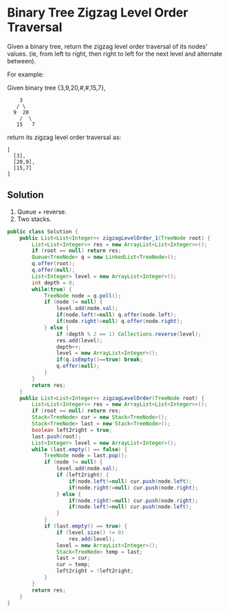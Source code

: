 # Binary Tree Zigzag Level Order Traversal

Given a binary tree, return the zigzag level order traversal of its nodes' values. (ie, from left to right, then right to left for the next level and alternate between).

For example:

Given binary tree {3,9,20,#,#,15,7},

        3
       / \
      9  20
        /  \
       15   7
   
return its zigzag level order traversal as:

    [
      [3],
      [20,9],
      [15,7]
    ]

## Solution

1. Queue + reverse.
2. Two stacks.


```java
public class Solution {
    public List<List<Integer>> zigzagLevelOrder_1(TreeNode root) {
        List<List<Integer>> res = new ArrayList<List<Integer>>();
        if (root == null) return res;
        Queue<TreeNode> q = new LinkedList<TreeNode>();
        q.offer(root);
        q.offer(null);
        List<Integer> level = new ArrayList<Integer>();
        int depth = 0;
        while(true) {
            TreeNode node = q.poll();
            if (node != null) {
                level.add(node.val);
                if(node.left!=null) q.offer(node.left);
                if(node.right!=null) q.offer(node.right);
            } else {
                if (depth % 2 == 1) Collections.reverse(level);
                res.add(level);
                depth++;
                level = new ArrayList<Integer>();
                if(q.isEmpty()==true) break;
                q.offer(null);
            }
        }
        return res;   
    }
    public List<List<Integer>> zigzagLevelOrder(TreeNode root) {
        List<List<Integer>> res = new ArrayList<List<Integer>>();
        if (root == null) return res;
        Stack<TreeNode> cur = new Stack<TreeNode>();
        Stack<TreeNode> last = new Stack<TreeNode>();
        boolean left2right = true;
        last.push(root);
        List<Integer> level = new ArrayList<Integer>();
        while (last.empty() == false) {
            TreeNode node = last.pop(); 
            if (node != null) {
                level.add(node.val);
                if (left2right) {
                    if(node.left!=null) cur.push(node.left);
                    if(node.right!=null) cur.push(node.right);
                } else {
                    if(node.right!=null) cur.push(node.right);
                    if(node.left!=null) cur.push(node.left);
                }
            }
            if (last.empty() == true) {
                if (level.size() != 0)
                    res.add(level);
                level = new ArrayList<Integer>();
                Stack<TreeNode> temp = last;
                last = cur;
                cur = temp;
                left2right = !left2right;
            }
        }
        return res;
    }
}
```